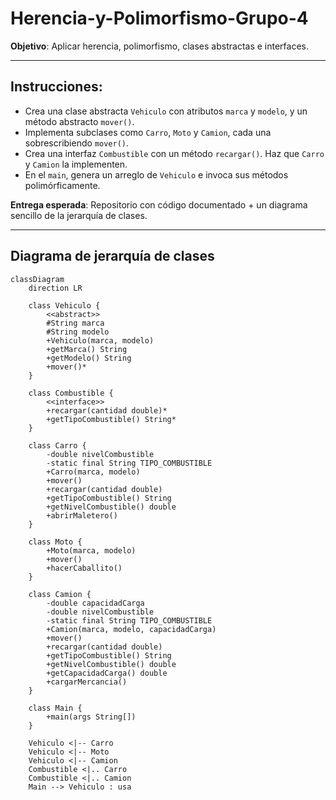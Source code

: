 # Herencia-y-Polimorfismo-Grupo-4

**Objetivo**: Aplicar herencia, polimorfismo, clases abstractas e interfaces.

---

## Instrucciones:
- Crea una clase abstracta `Vehiculo` con atributos `marca` y `modelo`, y un método abstracto `mover()`.
- Implementa subclases como `Carro`, `Moto` y `Camion`, cada una sobrescribiendo `mover()`.
- Crea una interfaz `Combustible` con un método `recargar()`. Haz que `Carro` y `Camion` la implementen.
- En el `main`, genera un arreglo de `Vehiculo` e invoca sus métodos polimórficamente.

**Entrega esperada**: Repositorio con código documentado + un diagrama sencillo de la jerarquía de clases.

---

## Diagrama de jerarquía de clases

```mermaid
classDiagram
    direction LR
    
    class Vehiculo {
        <<abstract>>
        #String marca
        #String modelo
        +Vehiculo(marca, modelo)
        +getMarca() String
        +getModelo() String
        +mover()*
    }
    
    class Combustible {
        <<interface>>
        +recargar(cantidad double)*
        +getTipoCombustible() String*
    }
    
    class Carro {
        -double nivelCombustible
        -static final String TIPO_COMBUSTIBLE
        +Carro(marca, modelo)
        +mover()
        +recargar(cantidad double)
        +getTipoCombustible() String
        +getNivelCombustible() double
        +abrirMaletero()
    }
    
    class Moto {
        +Moto(marca, modelo)
        +mover()
        +hacerCaballito()
    }
    
    class Camion {
        -double capacidadCarga
        -double nivelCombustible
        -static final String TIPO_COMBUSTIBLE
        +Camion(marca, modelo, capacidadCarga)
        +mover()
        +recargar(cantidad double)
        +getTipoCombustible() String
        +getNivelCombustible() double
        +getCapacidadCarga() double
        +cargarMercancia()
    }
    
    class Main {
        +main(args String[])
    }
    
    Vehiculo <|-- Carro
    Vehiculo <|-- Moto
    Vehiculo <|-- Camion
    Combustible <|.. Carro
    Combustible <|.. Camion
    Main --> Vehiculo : usa